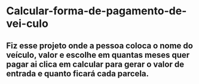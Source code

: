 # Calcular-forma-de-pagamento-de-vei-culo
## Fiz esse projeto onde a pessoa coloca o nome do veículo, valor e escolhe em quantas meses quer pagar ai clica em calcular para gerar o valor de entrada e quanto ficará cada parcela.
